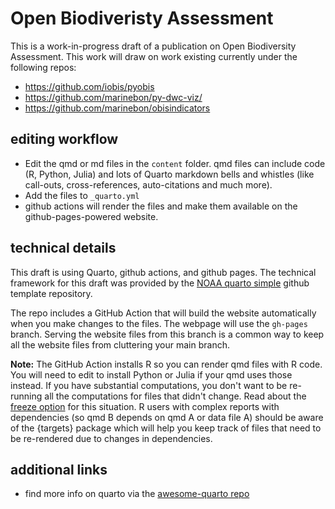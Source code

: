  # Open Biodiveristy Assessment
This is a work-in-progress draft of a publication on Open Biodiversity Assessment.
This work will draw on work existing currently under the following repos:

* https://github.com/iobis/pyobis
* https://github.com/marinebon/py-dwc-viz/
* https://github.com/marinebon/obisindicators

## editing workflow
* Edit the qmd or md files in the `content` folder. qmd files can include code (R, Python, Julia) and lots of Quarto markdown bells and whistles (like call-outs, cross-references, auto-citations and much more).
* Add the files to `_quarto.yml`
* github actions will render the files and make them available on the github-pages-powered website.

## technical details
This draft is using Quarto, github actions, and github pages.
The technical framework for this draft was provided by the [NOAA quarto simple](https://github.com/nmfs-opensci/NOAA-quarto-simple) github template repository.

The repo includes a GitHub Action that will build the website automatically when you make changes to the files. The webpage will use the `gh-pages` branch. Serving the website files from this branch is a common way to keep all the website files from cluttering your main branch. 

**Note:** The GitHub Action installs R so you can render qmd files with R code. You will need to edit to install Python or Julia if your qmd uses those instead. If you have substantial computations, you don't want to be re-running all the computations for files that didn't change. Read about the [freeze option](https://quarto.org/docs/publishing/ci.html) for this situation. R users with complex reports with dependencies (so qmd B depends on qmd A or data file A) should be aware of the {targets} package which will help you keep track of files that need to be re-rendered due to changes in dependencies.

## additional links
* find more info on quarto via the [awesome-quarto repo](https://github.com/mcanouil/awesome-quarto#repository-templates)
